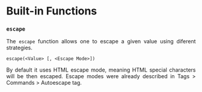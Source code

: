 # Built-in Functions

### ``escape``

<p style="text-align: justify;">
The <code>escape</code> function allows one to escape a given value using diferent strategies.
</p>

```twig
escape(<Value> [, <Escape Mode>])
```

<p style="text-align: justify;">
By default it uses HTML escape mode, meaning HTML special characters will be then escaped. Escape modes were already described in Tags > Commands > Autoescape tag.
</p>